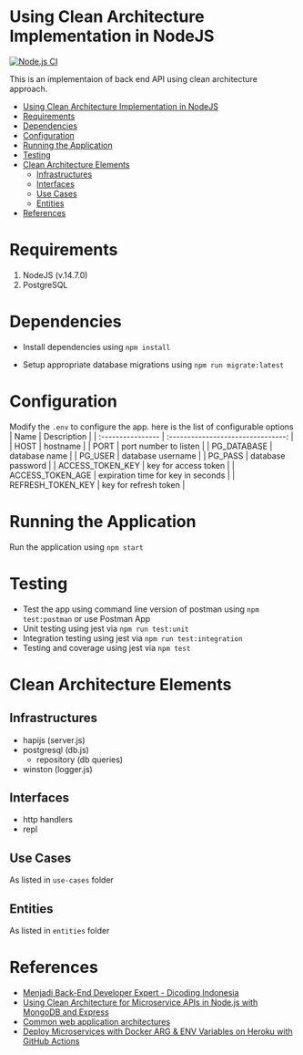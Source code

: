 # Using Clean Architecture Implementation in NodeJS

[![Node.js CI](https://github.com/mohhasbias/dicoding-backend/actions/workflows/node.js.yml/badge.svg?branch=main&event=push)](https://github.com/mohhasbias/dicoding-backend/actions/workflows/node.js.yml)

This is an implementaion of back end API using clean architecture approach.

- [Using Clean Architecture Implementation in NodeJS](#using-clean-architecture-implementation-in-nodejs)
- [Requirements](#requirements)
- [Dependencies](#dependencies)
- [Configuration](#configuration)
- [Running the Application](#running-the-application)
- [Testing](#testing)
- [Clean Architecture Elements](#clean-architecture-elements)
  - [Infrastructures](#infrastructures)
  - [Interfaces](#interfaces)
  - [Use Cases](#use-cases)
  - [Entities](#entities)
- [References](#references)

# Requirements

1. NodeJS (v.14.7.0)
2. PostgreSQL

# Dependencies

- Install dependencies using `npm install`

- Setup appropriate database migrations using `npm run migrate:latest`

# Configuration

Modify the `.env` to configure the app. here is the list of configurable options
| Name              |            Description             |
| :---------------- | :--------------------------------: |
| HOST              |              hostname              |
| PORT              |       port number to listen        |
| PG_DATABASE       |           database name            |
| PG_USER           |         database username          |
| PG_PASS           |         database password          |
| ACCESS_TOKEN_KEY  |        key for access token        |
| ACCESS_TOKEN_AGE  | expiration time for key in seconds |
| REFRESH_TOKEN_KEY |       key for refresh token        |

# Running the Application

Run the application using `npm start`

# Testing

- Test the app using command line version of postman using `npm test:postman`
  or use Postman App
- Unit testing using jest via `npm run test:unit`
- Integration testing using jest via `npm run test:integration`
- Testing and coverage using jest via `npm test`

# Clean Architecture Elements

## Infrastructures

- hapijs (server.js)
- postgresql (db.js)
  - repository (db queries)
- winston (logger.js)

## Interfaces

- http handlers
- repl

## Use Cases

As listed in `use-cases` folder

## Entities

As listed in `entities` folder

# References

- [Menjadi Back-End Developer Expert - Dicoding Indonesia](https://www.dicoding.com/academies/276)
- [Using Clean Architecture for Microservice APIs in Node.js with MongoDB and Express](https://www.youtube.com/watch?v=CnailTcJV_U)
- [Common web application architectures](https://docs.microsoft.com/en-us/dotnet/architecture/modern-web-apps-azure/common-web-application-architectures#clean-architecture)
- [Deploy Microservices with Docker ARG & ENV Variables on Heroku with GitHub Actions](https://www.bundleapps.io/blog/docker-env-arg-heroku-github-actions-guide)
